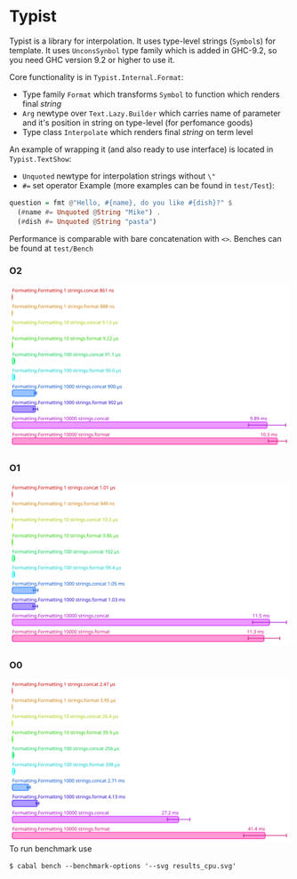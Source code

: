 # Typist

Typist is a library for interpolation. It uses type-level strings (`Symbol`s) for template. It uses `UnconsSynbol` type family which is added in GHC-9.2, so you need GHC version 9.2 or higher to use it.   

Core functionality is in `Typist.Internal.Format`: 
* Type family `Format` which transforms `Symbol` to function which renders final _string_ 
* `Arg` newtype over `Text.Lazy.Builder` which carries name of parameter and it's position in string on type-level (for perfomance goods)
* Type class `Interpolate` which renders final _string_ on term level

An example of wrapping it (and also ready to use interface) is located in `Typist.TextShow`:
* `Unquoted` newtype for interpolation strings without `\"`  
* `#=` set operator
Example (more examples can be found in `test/Test`):

```haskell
question = fmt @"Hello, #{name}, do you like #{dish}?" $ 
  (#name #= Unquoted @String "Mike") .
  (#dish #= Unquoted @String "pasta")
```

Performance is comparable with bare concatenation with `<>`. Benches can be found at `test/Bench`
### O2
![Alt text](./results_cpu_o2.svg)
### O1
![Alt text](./results_cpu_o1.svg)
### O0
![Alt text](./results_cpu_o0.svg)
To run benchmark use
```
$ cabal bench --benchmark-options '--svg results_cpu.svg'
```